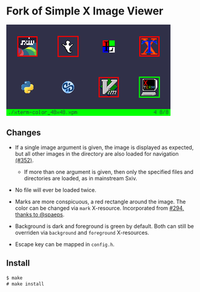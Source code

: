 # Fork of **Simple X Image Viewer**

![Screenshot](sxiv.png)

Changes
-------

* If a single image argument is given, the image is displayed as
expected, but all other images in the directory are also loaded for 
navigation [(#352)](https://github.com/muennich/sxiv/issues/352).

    * If more than one argument is given, then only the specified files
    and directories are loaded, as in mainstream Sxiv.

* No file will ever be loaded twice.

* Marks are more conspicuous, a red rectangle around the image. The color
can be changed via `mark` X-resource. Incorporated from 
[#294, thanks to @spaeps](https://github.com/muennich/sxiv/issues/294).

* Background is dark and foreground is green by default. Both can still be
overriden via `background` and `foreground` X-resources.

* Escape key can be mapped in `config.h`.

Install
-------

    $ make
    # make install
